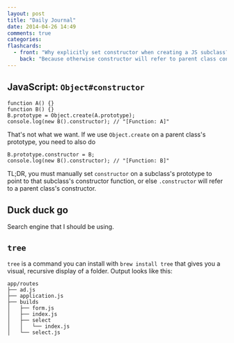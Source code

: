 ```yaml
---
layout: post
title: "Daily Journal"
date: 2014-04-26 14:49
comments: true
categories: 
flashcards:
  - front: "Why explicitly set constructor when creating a JS subclass?"
    back: "Because otherwise constructor will refer to parent class constructor"
---
```


## JavaScript: `Object#constructor`

    function A() {}
    function B() {}
    B.prototype = Object.create(A.prototype);
    console.log(new B().constructor); // "[Function: A]"

That's not what we want. If we use `Object.create` on a parent class's
prototype, you need to also do

    B.prototype.constructor = B;
    console.log(new B().constructor); // "[Function: B]"

TL;DR, you must manually set `constructor` on a subclass's prototype to
point to that subclass's constructor function, or else `.constructor`
will refer to a parent class's constructor.

## Duck duck go

Search engine that I should be using.

## `tree` 

`tree` is a command you can install with `brew install tree` that
gives you a visual, recursive display of a folder. Output looks like
this:

    app/routes
    ├── ad.js
    ├── application.js
    ├── builds
    │   ├── form.js
    │   ├── index.js
    │   ├── select
    │   │   └── index.js
    │   └── select.js



